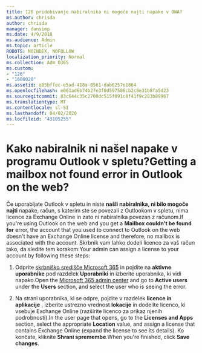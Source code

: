 ```yaml
---
title: 126 pridobivanje nabiralnika ni mogoče najti napake v OWA?
ms.author: chrisda
author: chrisda
manager: dansimp
ms.date: 4/9/2018
ms.audience: Admin
ms.topic: article
ROBOTS: NOINDEX, NOFOLLOW
localization_priority: Normal
ms.collection: Adm_O365
ms.custom:
- "126"
- "1600020"
ms.assetid: e85bffec-e5ad-418a-8561-dab6257e1864
ms.openlocfilehash: e061ad6b74b27e3f0d597586cb2c8e31b8fa5d23
ms.sourcegitcommit: 83c644c35c2700dc515f091c8f41f9c283b89967
ms.translationtype: MT
ms.contentlocale: sl-SI
ms.lasthandoff: 04/02/2020
ms.locfileid: "43105255"
---
```

# <a name="getting-a-mailbox-not-found-error-in-outlook-on-the-web"></a><span data-ttu-id="3dcb6-102">Kako nabiralnik ni našel napake v programu Outlook v spletu?</span><span class="sxs-lookup"><span data-stu-id="3dcb6-102">Getting a mailbox not found error in Outlook on the web?</span></span>

<span data-ttu-id="3dcb6-103">Če uporabljate Outlook v spletu in niste **našli nabiralnika, ni bilo mogoče najti** napake, račun, s katerim ste se povezali z Outlookom v spletu, nima licence za Exchange Online in zato ni nabiralnika povezan z računom.</span><span class="sxs-lookup"><span data-stu-id="3dcb6-103">If you're using Outlook on the web and you get a **Mailbox couldn't be found for** error, the account that you used to connect to Outlook on the web doesn't have an Exchange Online license and therefore, no mailbox is associated with the account.</span></span> <span data-ttu-id="3dcb6-104">Skrbnik vam lahko dodeli licenco za vaš račun tako, da sledite tem korakom:</span><span class="sxs-lookup"><span data-stu-id="3dcb6-104">Your admin can assign a license to your account by following these steps:</span></span>

1. <span data-ttu-id="3dcb6-105">Odprite [skrbniško središče Microsoft 365](https://portal.office.com/adminportal/home#/homepage) in pojdite na **aktivne uporabnike** pod razdelek **Uporabniki** in izberite uporabnika, ki vidi napako.</span><span class="sxs-lookup"><span data-stu-id="3dcb6-105">Open the [Microsoft 365 admin center](https://portal.office.com/adminportal/home#/homepage) and go to **Active users** under the **Users** section, and select the user who is seeing the error.</span></span>

2. <span data-ttu-id="3dcb6-106">Na strani uporabnika, ki se odpre, pojdite v razdelek **licence in aplikacije** , izberite ustrezno vrednost **lokacije** in dodelite licenco, ki vsebuje Exchange Online (razširite licenco za prikaz njenih podrobnosti).</span><span class="sxs-lookup"><span data-stu-id="3dcb6-106">In the user page that opens, go to the **Licenses and Apps** section, select the appropriate **Location** value, and assign a license that contains Exchange Online (expand the license to see its details).</span></span> <span data-ttu-id="3dcb6-107">Ko končate, kliknite **Shrani spremembe**.</span><span class="sxs-lookup"><span data-stu-id="3dcb6-107">When you're finished, click **Save changes**.</span></span>
